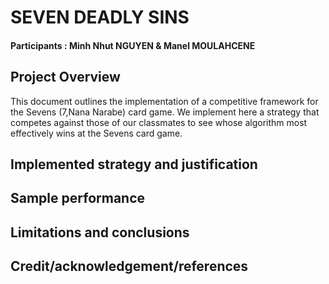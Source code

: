 # **SEVEN DEADLY SINS**

#### Participants : Minh Nhut NGUYEN & Manel MOULAHCENE

## **Project Overview**

This document outlines the implementation of a competitive framework for the Sevens (7,Nana Narabe) card game. We implement here a strategy that competes against those of our classmates to see whose algorithm most effectively wins at the Sevens card game.

## **Implemented strategy and justification**  

## **Sample performance** 

## **Limitations and conclusions**

## **Credit/acknowledgement/references** 

